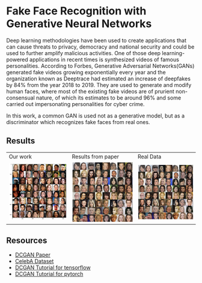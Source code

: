 # Fake Face Recognition with Generative Neural Networks

Deep learning methodologies have been used to create applications that can cause threats to privacy, democracy and national security and could be used to further amplify malicious activities. One of those deep learning-powered applications in recent times is synthesized videos of famous personalities. According to Forbes, Generative Adversarial Networks(GANs) generated fake videos growing exponentially every year and the organization known as Deeptrace had estimated an increase of deepfakes by 84% from the year 2018 to 2019. They are used to generate and modify human faces, where most of the existing fake videos are of prurient non-consensual nature, of which its estimates to be around 96% and some carried out impersonating personalities for cyber crime.

In this work, a common GAN is used not as a generative model, but as a discriminator which recognizes fake faces from real ones.


## Results

<table>

<tr>
<td> Our work </td>
<td> Results from paper </td>
<td> Real Data </td>
  
</tr>

<tr>
<td> <img src="https://github.com/SajjadPSavoji/RealNVPFaces/blob/main/Assets/RealNVPmywork.png"> </td>
<td> <img src="https://github.com/SajjadPSavoji/RealNVPFaces/blob/main/Assets/RealNVPOriginal.png"> </td>
<td> <img src="https://github.com/SajjadPSavoji/RealNVPFaces/blob/main/Assets/RealNVPOriginal.png"> </td>
</tr>

</table>

## Resources
- [DCGAN Paper](https://arxiv.org/abs/1511.06434)
- [CelebA Dataset](https://mmlab.ie.cuhk.edu.hk/projects/CelebA.html)
- [DCGAN Tutorial for tensorflow](https://www.tensorflow.org/tutorials/generative/dcgan)
- [DCGAN Tutorial for pytorch](https://pytorch.org/tutorials/beginner/dcgan_faces_tutorial.html)
